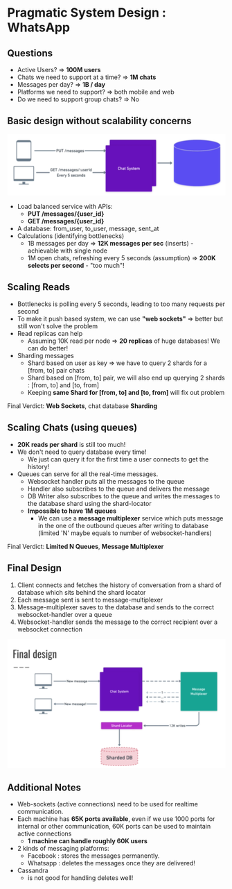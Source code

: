 # Pragmatic System Design : WhatsApp

## Questions

- Active Users? => __100M users__
- Chats we need to support at a time? => __1M chats__
- Messages per day? => __1B / day__
- Platforms we need to support? => both mobile and web
- Do we need to support group chats? => No

## Basic design without scalability concerns

![Whatsapp basic](./images/psd-whatsapp-basic.png)

- Load balanced service with APIs:
  - __PUT /messages/{user_id}__
  - __GET /messages/{user_id}__
- A database: from_user, to_user, message, sent_at
- Calculations (identifying bottlenecks)
  - 1B messages per day => __12K messages per sec__ (inserts) - achievable with single node
  - 1M open chats, refreshing every 5 seconds (assumption) => __200K selects per second__ - "too much"!

## Scaling Reads

- Bottlenecks is polling every 5 seconds, leading to too many requests per second
- To make it push based system, we can use __"web sockets"__ => better but still won't solve the problem
- Read replicas can help
  - Assuming 10K read per node => __20 replicas__ of huge databases! We can do better!
- Sharding messages
  - Shard based on user as key => we have to query 2 shards for a [from, to] pair chats
  - Shard based on [from, to] pair, we will also end up querying 2 shards : [from, to] and [to, from]
  - Keeping __same Shard for [from, to] and [to, from]__ will fix out problem

Final Verdict: __Web Sockets__, chat database __Sharding__

## Scaling Chats (using queues)

- __20K reads per shard__ is still too much!
- We don't need to query database every time!
  - We just can query it for the first time a user connects to get the history!
- Queues can serve for all the real-time messages.
  - Websocket handler puts all the messages to the queue
  - Handler also subscribes to the queue and delivers the message
  - DB Writer also subscribes to the queue and writes the messages to the database shard using the shard-locator
  - __Impossible to have 1M queues__
    - We can use a __message multiplexer__ service which puts message in the one of the outbound queues after writing to database (limited 'N' maybe equals to number of websocket-handlers)

Final Verdict: __Limited N Queues__, __Message Multiplexer__

## Final Design

1. Client connects and fetches the history of conversation from a shard of database which sits behind the shard locator
2. Each message sent is sent to message-multiplexer
3. Message-multiplexer saves to the database and sends to the correct websocket-handler over a queue
4. Websocket-handler sends the message to the correct recipient over a websocket connection

![Whatsapp Final Design](./images/psd-whatsapp.png)

## Additional Notes

- Web-sockets (active connections) need to be used for realtime communication.
- Each machine has __65K ports available__, even if we use 1000 ports for internal or other communication, 60K ports can be used to maintain active connections
  - __1 machine can handle roughly 60K users__
- 2 kinds of messaging platforms:
  - Facebook : stores the messages permanently.
  - Whatsapp : deletes the messages once they are delivered!
- Cassandra
  - is not good for handling deletes well!
